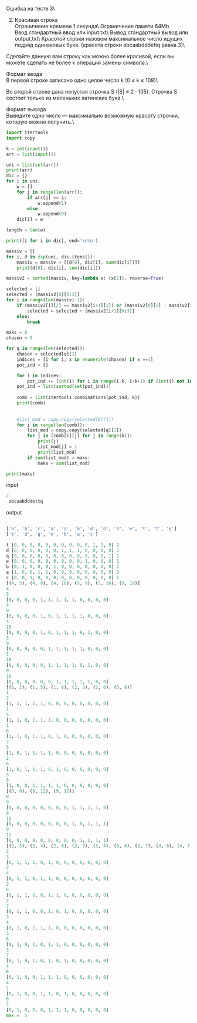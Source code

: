 Ошибка на тесте 3\

2. Красивая строка\
Ограничение времени	1 секунда\ 
Ограничение памяти	64Mb\
Ввод	стандартный ввод или input.txt\ 
Вывод	стандартный вывод или output.txt\ 
Красотой строки назовем максимальное число идущих подряд одинаковых букв. (красота строки abcaabdddettq равна 3)\

Сделайте данную вам строку как можно более красивой, если вы можете сделать не более k операций замены символа.\

Формат ввода\
В первой строке записано одно целое число k (0 ≤ k ≤ 109)\

Во второй строке дана непустая строчка S (|S| ≤ 2 ⋅ 105). Строчка S состоит только из маленьких латинских букв.\

Формат вывода\
Выведите одно число — максимально возможную красоту строчки, которую можно получить.\

```python
import itertools
import copy

k = int(input())
arr = list(input())

uni = list(set(arr))
print(arr)
dic = {}
for i in uni:
    w = []
    for j in range(len(arr)):
        if arr[j] == i:
            w.append(1) 
        else:
            w.append(0)
    dic[i] = w

length = len(w)

print([i for i in dic], end='\n\n')

massiv = []
for i, d in zip(uni, dic.items()):
    massiv = massiv + [[d[0], dic[i], sum(dic[i])]]
    print(d[0], dic[i], sum(dic[i]))

massiv2 = sorted(massiv, key=lambda x: (x[2]), reverse=True)

selected = []
selected = [massiv2[0][0:3]]
for i in range(len(massiv)-1):
    if (massiv2[i][2] == massiv2[i+1][2]) or (massiv2[0][2] - massiv2[i+1][2] < k):
        selected = selected + [massiv2[i+1][0:3]]
    else:
        break 

maks = 0 
chosen = 0 

for q in range(len(selected)):
    chosen = selected[q][1]
    indices = [i for i, x in enumerate(chosen) if x ==1]
    pot_ind = []

    for i in indices:
        pot_ind += [int(i) for i in range(i-k, i+k+1) if (int(i) not in indices and int(i) > 0 and int(i) < length)]
    pot_ind = list(sorted(set(pot_ind)))
    
    comb = list(itertools.combinations(pot_ind, k))
    print(comb)
    
    
    #list_mod = copy.copy(selected[0][1])
    for i in range(len(comb)):
        list_mod = copy.copy(selected[q][1])
        for j in [comb[i][j] for j in range(k)]:
            print(j)
            list_mod[j] = 1
            print(list_mod)
        if sum(list_mod) > maks:
            maks = sum(list_mod)

print(maks)
```
input
```python
2
 abcaabdddettq
 ```
 output
```python
 
['a', 'b', 'c', 'a', 'a', 'b', 'd', 'd', 'd', 'e', 't', 't', 'q']
['t', 'd', 'q', 'e', 'b', 'a', 'c']

t [0, 0, 0, 0, 0, 0, 0, 0, 0, 0, 1, 1, 0] 2
d [0, 0, 0, 0, 0, 0, 1, 1, 1, 0, 0, 0, 0] 3
q [0, 0, 0, 0, 0, 0, 0, 0, 0, 0, 0, 0, 1] 1
e [0, 0, 0, 0, 0, 0, 0, 0, 0, 1, 0, 0, 0] 1
b [0, 1, 0, 0, 0, 1, 0, 0, 0, 0, 0, 0, 0] 2
a [1, 0, 0, 1, 1, 0, 0, 0, 0, 0, 0, 0, 0] 3
c [0, 0, 1, 0, 0, 0, 0, 0, 0, 0, 0, 0, 0] 1
[(4, 5), (4, 9), (4, 10), (5, 9), (5, 10), (9, 10)]
4
5
[0, 0, 0, 0, 1, 1, 1, 1, 1, 0, 0, 0, 0]
4
9
[0, 0, 0, 0, 1, 0, 1, 1, 1, 1, 0, 0, 0]
4
10
[0, 0, 0, 0, 1, 0, 1, 1, 1, 0, 1, 0, 0]
5
9
[0, 0, 0, 0, 0, 1, 1, 1, 1, 1, 0, 0, 0]
5
10
[0, 0, 0, 0, 0, 1, 1, 1, 1, 0, 1, 0, 0]
9
10
[0, 0, 0, 0, 0, 0, 1, 1, 1, 1, 1, 0, 0]
[(1, 2), (1, 5), (1, 6), (2, 5), (2, 6), (5, 6)]
1
2
[1, 1, 1, 1, 1, 0, 0, 0, 0, 0, 0, 0, 0]
1
5
[1, 1, 0, 1, 1, 1, 0, 0, 0, 0, 0, 0, 0]
1
6
[1, 1, 0, 1, 1, 0, 1, 0, 0, 0, 0, 0, 0]
2
5
[1, 0, 1, 1, 1, 1, 0, 0, 0, 0, 0, 0, 0]
2
6
[1, 0, 1, 1, 1, 0, 1, 0, 0, 0, 0, 0, 0]
5
6
[1, 0, 0, 1, 1, 1, 1, 0, 0, 0, 0, 0, 0]
[(8, 9), (8, 12), (9, 12)]
8
9
[0, 0, 0, 0, 0, 0, 0, 0, 1, 1, 1, 1, 0]
8
12
[0, 0, 0, 0, 0, 0, 0, 0, 1, 0, 1, 1, 1]
9
12
[0, 0, 0, 0, 0, 0, 0, 0, 0, 1, 1, 1, 1]
[(2, 3), (2, 4), (2, 6), (2, 7), (3, 4), (3, 6), (3, 7), (4, 6), (4, 7), (6, 7)]
2
3
[0, 1, 1, 1, 0, 1, 0, 0, 0, 0, 0, 0, 0]
2
4
[0, 1, 1, 0, 1, 1, 0, 0, 0, 0, 0, 0, 0]
2
6
[0, 1, 1, 0, 0, 1, 1, 0, 0, 0, 0, 0, 0]
2
7
[0, 1, 1, 0, 0, 1, 0, 1, 0, 0, 0, 0, 0]
3
4
[0, 1, 0, 1, 1, 1, 0, 0, 0, 0, 0, 0, 0]
3
6
[0, 1, 0, 1, 0, 1, 1, 0, 0, 0, 0, 0, 0]
3
7
[0, 1, 0, 1, 0, 1, 0, 1, 0, 0, 0, 0, 0]
4
6
[0, 1, 0, 0, 1, 1, 1, 0, 0, 0, 0, 0, 0]
4
7
[0, 1, 0, 0, 1, 1, 0, 1, 0, 0, 0, 0, 0]
6
7
[0, 1, 0, 0, 0, 1, 1, 1, 0, 0, 0, 0, 0]
max =  5
```
